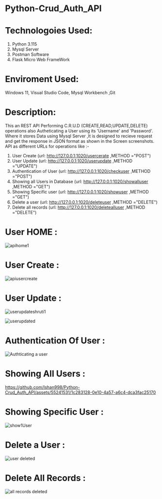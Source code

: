 # Python-Crud_Auth_API

# Technologoies Used: 
1) Python 3.115
2) Mysql Server
3) Postman Software
4) Flask Micro Web FrameWork

# Enviroment Used:
Windows 11, Visual Studio Code, Mysql Workbench ,Git

# Description:
This an REST API Performing C.R.U.D (CREATE,READ,UPDATE,DELETE) operations also Autheticating a User using its 'Username' and 'Password'. Where it stores Data using Mysql Server ,It is designed to recieve request and get the response in JSON format as shown in the Screen screenshots.  
API as different URLs for operations like :-
1) User Create (url:  http://127.0.0.1:1020/usercerate ,METHOD ="POST")
2) User Update  (url:  http://127.0.0.1:1020/userupdate ,METHOD ="UPDATE")
3) Authentication of User (url:  http://127.0.0.1:1020/checkuser ,METHOD ="POST")
4) Showing all Users in Database (url:  http://127.0.0.1:1020/showalluser ,METHOD ="GET")
5) Showing Specific user (url:  http://127.0.0.1:1020/showuser ,METHOD ="GET")
6) Delete a user (url:  http://127.0.0.1:1020/deleteuser ,METHOD ="DELETE")
7) Delete all records (url:  http://127.0.0.1:1020/deletealluser ,METHOD ="DELETE")

# User HOME :

![apihome1](https://github.com/Ishan998/Python-Crud_Auth_API/assets/55241531/886205e1-bb50-4ccc-9e91-6c86fc4056f9)

# User Create :

![apiusercreate](https://github.com/Ishan998/Python-Crud_Auth_API/assets/55241531/ba1d1af0-a416-4665-aef3-5f59944952b0)

# User Update :
![userupdateshruti1](https://github.com/Ishan998/Python-Crud_Auth_API/assets/55241531/900b923c-933d-48f3-bf33-4538bc821b11)
 
![userupdated](https://github.com/Ishan998/Python-Crud_Auth_API/assets/55241531/3caf5810-769f-4344-991e-9c70bb199b39)

# Authentication Of User :

![Authticating a user](https://github.com/Ishan998/Python-Crud_Auth_API/assets/55241531/829afc3b-e8d9-4aab-8ac2-cdda9e678629)


# Showing All Users :

https://github.com/Ishan998/Python-Crud_Auth_API/assets/55241531/1c283128-0e10-4a57-a6c4-dca3fac25170

# Showing Specific User :

![show1User](https://github.com/Ishan998/Python-Crud_Auth_API/assets/55241531/192aba77-902c-4867-9322-1824f6e26edb)

# Delete a User :
![user deleted](https://github.com/Ishan998/Python-Crud_Auth_API/assets/55241531/63ef330c-7b7f-4324-bfa0-bc533ca94648)

# Delete All Records :

![all records deleted](https://github.com/Ishan998/Python-Crud_Auth_API/assets/55241531/f3de3528-63ee-4a01-b27b-41442353b920)
